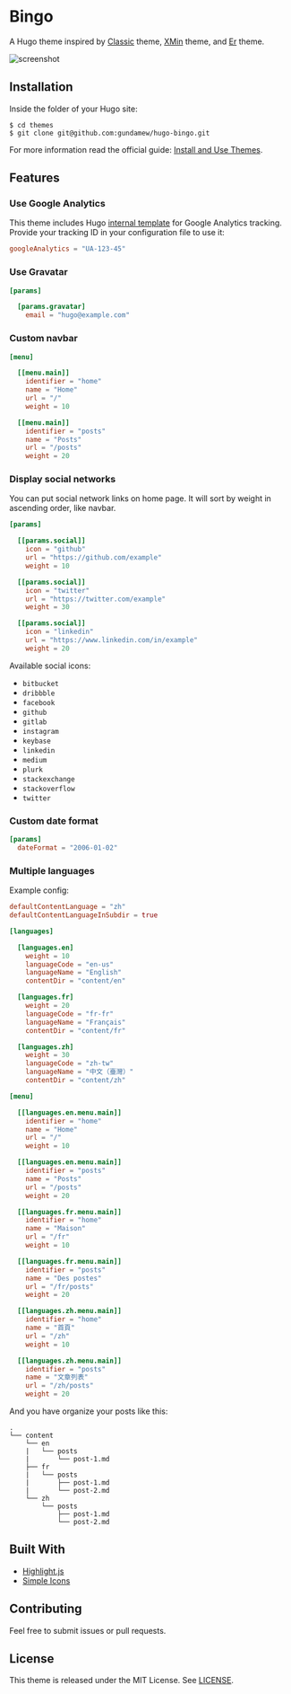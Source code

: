 # Bingo

A Hugo theme inspired by [Classic](https://themes.gohugo.io/hugo-classic/) theme, [XMin](https://themes.gohugo.io/hugo-xmin/) theme, and [Er](https://themes.gohugo.io/er/) theme.

![screenshot](https://github.com/gundamew/hugo-bingo/blob/master/images/screenshot.png)

## Installation

Inside the folder of your Hugo site:

```
$ cd themes
$ git clone git@github.com:gundamew/hugo-bingo.git
```

For more information read the official guide: [Install and Use Themes](https://gohugo.io/themes/installing-and-using-themes/).

## Features

### Use Google Analytics

This theme includes Hugo [internal template](https://gohugo.io/templates/internal/) for Google Analytics tracking. Provide your tracking ID in your configuration file to use it:

```toml
googleAnalytics = "UA-123-45"
```

### Use Gravatar

```toml
[params]

  [params.gravatar]
    email = "hugo@example.com"
```

### Custom navbar

```toml
[menu]

  [[menu.main]]
    identifier = "home"
    name = "Home"
    url = "/"
    weight = 10

  [[menu.main]]
    identifier = "posts"
    name = "Posts"
    url = "/posts"
    weight = 20
```

### Display social networks

You can put social network links on home page. It will sort by weight in ascending order, like navbar.

```toml
[params]

  [[params.social]]
    icon = "github"
    url = "https://github.com/example"
    weight = 10

  [[params.social]]
    icon = "twitter"
    url = "https://twitter.com/example"
    weight = 30

  [[params.social]]
    icon = "linkedin"
    url = "https://www.linkedin.com/in/example"
    weight = 20
```

Available social icons:

* `bitbucket`
* `dribbble`
* `facebook`
* `github`
* `gitlab`
* `instagram`
* `keybase`
* `linkedin`
* `medium`
* `plurk`
* `stackexchange`
* `stackoverflow`
* `twitter`

### Custom date format

```toml
[params]
  dateFormat = "2006-01-02"
```

### Multiple languages

Example config:

```toml
defaultContentLanguage = "zh"
defaultContentLanguageInSubdir = true

[languages]

  [languages.en]
    weight = 10
    languageCode = "en-us"
    languageName = "English"
    contentDir = "content/en"

  [languages.fr]
    weight = 20
    languageCode = "fr-fr"
    languageName = "Français"
    contentDir = "content/fr"

  [languages.zh]
    weight = 30
    languageCode = "zh-tw"
    languageName = "中文（臺灣）"
    contentDir = "content/zh"

[menu]

  [[languages.en.menu.main]]
    identifier = "home"
    name = "Home"
    url = "/"
    weight = 10

  [[languages.en.menu.main]]
    identifier = "posts"
    name = "Posts"
    url = "/posts"
    weight = 20

  [[languages.fr.menu.main]]
    identifier = "home"
    name = "Maison"
    url = "/fr"
    weight = 10

  [[languages.fr.menu.main]]
    identifier = "posts"
    name = "Des postes"
    url = "/fr/posts"
    weight = 20

  [[languages.zh.menu.main]]
    identifier = "home"
    name = "首頁"
    url = "/zh"
    weight = 10

  [[languages.zh.menu.main]]
    identifier = "posts"
    name = "文章列表"
    url = "/zh/posts"
    weight = 20
```

And you have organize your posts like this:

```shell
.
└── content
    └── en
    |   └── posts
    |       └── post-1.md
    ├── fr
    |   └── posts
    |       ├── post-1.md
    |       └── post-2.md
    └── zh
        └── posts
            ├── post-1.md
            └── post-2.md
```

## Built With

* [Highlight.js](https://highlightjs.org/)
* [Simple Icons](https://simpleicons.org/)

## Contributing

Feel free to submit issues or pull requests.

## License

This theme is released under the MIT License. See [LICENSE](https://github.com/gundamew/hugo-bingo/blob/master/LICENSE).

